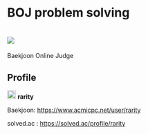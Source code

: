 # BOJ problem solving
<a href="https://www.acmicpc.net/"><img src="https://d2gd6pc034wcta.cloudfront.net/images/logo@2x.png"></img></a>
=============
Baekjoon Online Judge
## Profile
<a href="https://solved.ac/profile/rarity"><img src="https://static.solved.ac/tier_small/14.svg" width = "20px" height = "20px"></img></a>  <b>rarity</b>

Baekjoon: https://www.acmicpc.net/user/rarity

solved.ac : https://solved.ac/profile/rarity
